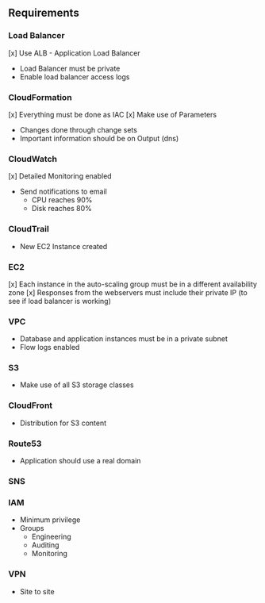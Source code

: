 ## Requirements


### Load Balancer
[x] Use ALB - Application Load Balancer
* Load Balancer must be private
* Enable load balancer access logs

### CloudFormation
[x] Everything must be done as IAC
[x] Make use of Parameters
* Changes done through change sets
* Important information should be on Output (dns)

### CloudWatch
[x] Detailed Monitoring enabled
* Send notifications to email
    * CPU reaches 90%
    * Disk reaches 80%

### CloudTrail
* New EC2 Instance created

### EC2
[x] Each instance in the auto-scaling group must be in a different availability zone
[x] Responses from the webservers must include their private IP (to see if load balancer is working)

### VPC
* Database and application instances must be in a private subnet
* Flow logs enabled

### S3
* Make use of all S3 storage classes  

### CloudFront 
* Distribution for S3 content

### Route53
* Application should use a real domain

### SNS

### IAM
* Minimum privilege
* Groups
    * Engineering
    * Auditing
    * Monitoring

### VPN
* Site to site